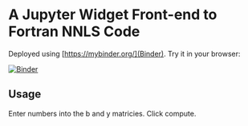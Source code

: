 # A Jupyter Widget Front-end to Fortran NNLS Code

Deployed using [https://mybinder.org/](Binder). Try it in your browser:

[![Binder](https://mybinder.org/badge.svg)](https://mybinder.org/v2/gh/danielballan/jupyter-nnls/master?filepath=nnls.ipynb)

## Usage

Enter numbers into the b and y matricies. Click compute.
